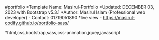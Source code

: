 #portfolio 
 *Template Name: Masirul-Portfolio
 *Updated: DECEMBER 03, 2023 with Bootstrap v5.3.1
 *Author: Masirul Islam  (Professional  web  developer) - Contact: 01719051890 
 *live view - https://masirul-codify.github.io/portfolio-sass/

*html,css,bootstrap,sass,css-animation,jquey,javascript

 
 

